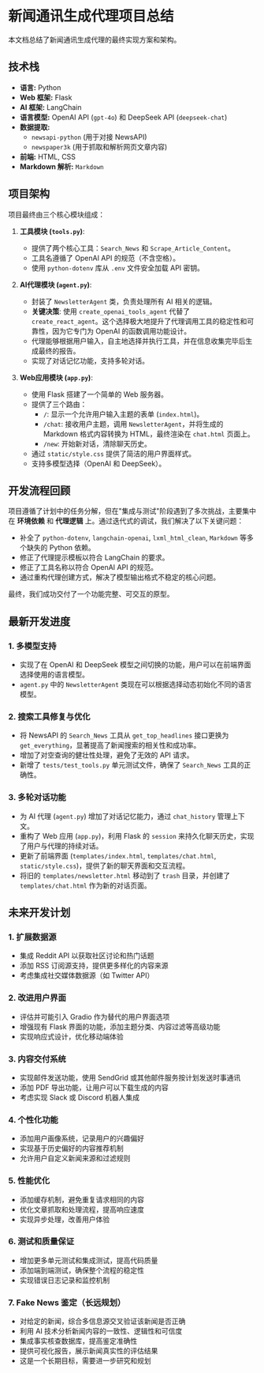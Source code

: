 # 新闻通讯生成代理项目总结

本文档总结了新闻通讯生成代理的最终实现方案和架构。

## 技术栈

*   **语言:** Python
*   **Web 框架:** Flask
*   **AI 框架:** LangChain
*   **语言模型:** OpenAI API (`gpt-4o`) 和 DeepSeek API (`deepseek-chat`)
*   **数据提取:**
    *   `newsapi-python` (用于对接 NewsAPI)
    *   `newspaper3k` (用于抓取和解析网页文章内容)
*   **前端:** HTML, CSS
*   **Markdown 解析:** `Markdown`

## 项目架构

项目最终由三个核心模块组成：

1.  **工具模块 (`tools.py`)**:
    *   提供了两个核心工具：`Search_News` 和 `Scrape_Article_Content`。
    *   工具名遵循了 OpenAI API 的规范（不含空格）。
    *   使用 `python-dotenv` 库从 `.env` 文件安全加载 API 密钥。

2.  **AI代理模块 (`agent.py`)**:
    *   封装了 `NewsletterAgent` 类，负责处理所有 AI 相关的逻辑。
    *   **关键决策**: 使用 `create_openai_tools_agent` 代替了 `create_react_agent`。这个选择极大地提升了代理调用工具的稳定性和可靠性，因为它专门为 OpenAI 的函数调用功能设计。
    *   代理能够根据用户输入，自主地选择并执行工具，并在信息收集完毕后生成最终的报告。
    *   实现了对话记忆功能，支持多轮对话。

3.  **Web应用模块 (`app.py`)**:
    *   使用 Flask 搭建了一个简单的 Web 服务器。
    *   提供了三个路由：
        *   `/`: 显示一个允许用户输入主题的表单 (`index.html`)。
        *   `/chat`: 接收用户主题，调用 `NewsletterAgent`，并将生成的 Markdown 格式内容转换为 HTML，最终渲染在 `chat.html` 页面上。
        *   `/new`: 开始新对话，清除聊天历史。
    *   通过 `static/style.css` 提供了简洁的用户界面样式。
    *   支持多模型选择（OpenAI 和 DeepSeek）。

## 开发流程回顾

项目遵循了计划中的任务分解，但在"集成与测试"阶段遇到了多次挑战，主要集中在 **环境依赖** 和 **代理逻辑** 上。通过迭代式的调试，我们解决了以下关键问题：
*   补全了 `python-dotenv`, `langchain-openai`, `lxml_html_clean`, `Markdown` 等多个缺失的 Python 依赖。
*   修正了代理提示模板以符合 LangChain 的要求。
*   修正了工具名称以符合 OpenAI API 的规范。
*   通过重构代理创建方式，解决了模型输出格式不稳定的核心问题。

最终，我们成功交付了一个功能完整、可交互的原型。

## 最新开发进度

### 1. 多模型支持
*   实现了在 OpenAI 和 DeepSeek 模型之间切换的功能，用户可以在前端界面选择使用的语言模型。
*   `agent.py` 中的 `NewsletterAgent` 类现在可以根据选择动态初始化不同的语言模型。

### 2. 搜索工具修复与优化
*   将 NewsAPI 的 `Search_News` 工具从 `get_top_headlines` 接口更换为 `get_everything`，显著提高了新闻搜索的相关性和成功率。
*   增加了对空查询的健壮性处理，避免了无效的 API 请求。
*   新增了 `tests/test_tools.py` 单元测试文件，确保了 `Search_News` 工具的正确性。

### 3. 多轮对话功能
*   为 AI 代理 (`agent.py`) 增加了对话记忆能力，通过 `chat_history` 管理上下文。
*   重构了 Web 应用 (`app.py`)，利用 Flask 的 `session` 来持久化聊天历史，实现了用户与代理的持续对话。
*   更新了前端界面 (`templates/index.html`, `templates/chat.html`, `static/style.css`)，提供了新的聊天界面和交互流程。
*   将旧的 `templates/newsletter.html` 移动到了 `trash` 目录，并创建了 `templates/chat.html` 作为新的对话页面。

## 未来开发计划

### 1. 扩展数据源
*   集成 Reddit API 以获取社区讨论和热门话题
*   添加 RSS 订阅源支持，提供更多样化的内容来源
*   考虑集成社交媒体数据源（如 Twitter API）

### 2. 改进用户界面
*   评估并可能引入 Gradio 作为替代的用户界面选项
*   增强现有 Flask 界面的功能，添加主题分类、内容过滤等高级功能
*   实现响应式设计，优化移动端体验

### 3. 内容交付系统
*   实现邮件发送功能，使用 SendGrid 或其他邮件服务按计划发送时事通讯
*   添加 PDF 导出功能，让用户可以下载生成的内容
*   考虑实现 Slack 或 Discord 机器人集成

### 4. 个性化功能
*   添加用户画像系统，记录用户的兴趣偏好
*   实现基于历史偏好的内容推荐机制
*   允许用户自定义新闻来源和过滤规则

### 5. 性能优化
*   添加缓存机制，避免重复请求相同的内容
*   优化文章抓取和处理流程，提高响应速度
*   实现异步处理，改善用户体验

### 6. 测试和质量保证
*   增加更多单元测试和集成测试，提高代码质量
*   添加端到端测试，确保整个流程的稳定性
*   实现错误日志记录和监控机制

### 7. Fake News 鉴定（长远规划）
*   对给定的新闻，综合多信息源交叉验证该新闻是否正确
*   利用 AI 技术分析新闻内容的一致性、逻辑性和可信度
*   集成事实核查数据库，提高鉴定准确性
*   提供可视化报告，展示新闻真实性的评估结果
*   这是一个长期目标，需要进一步研究和规划